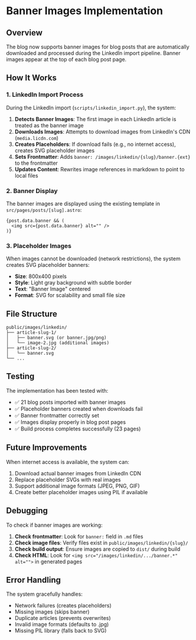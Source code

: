 # Banner Images Implementation

## Overview

The blog now supports banner images for blog posts that are automatically downloaded and processed during the LinkedIn import pipeline. Banner images appear at the top of each blog post page.

## How It Works

### 1. LinkedIn Import Process

During the LinkedIn import (`scripts/linkedin_import.py`), the system:

1. **Detects Banner Images**: The first image in each LinkedIn article is treated as the banner image
2. **Downloads Images**: Attempts to download images from LinkedIn's CDN (`media.licdn.com`)
3. **Creates Placeholders**: If download fails (e.g., no internet access), creates SVG placeholder images
4. **Sets Frontmatter**: Adds `banner: /images/linkedin/{slug}/banner.{ext}` to the frontmatter
5. **Updates Content**: Rewrites image references in markdown to point to local files

### 2. Banner Display

The banner images are displayed using the existing template in `src/pages/posts/[slug].astro`:

```astro
{post.data.banner && (
  <img src={post.data.banner} alt="" />
)}
```

### 3. Placeholder Images

When images cannot be downloaded (network restrictions), the system creates SVG placeholder banners:

- **Size**: 800x400 pixels
- **Style**: Light gray background with subtle border
- **Text**: "Banner Image" centered
- **Format**: SVG for scalability and small file size

## File Structure

```
public/images/linkedin/
├── article-slug-1/
│   ├── banner.svg (or banner.jpg/png)
│   └── image-2.jpg (additional images)
├── article-slug-2/
│   └── banner.svg
└── ...
```

## Testing

The implementation has been tested with:

- ✅ 21 blog posts imported with banner images
- ✅ Placeholder banners created when downloads fail
- ✅ Banner frontmatter correctly set
- ✅ Images display properly in blog post pages
- ✅ Build process completes successfully (23 pages)

## Future Improvements

When internet access is available, the system can:

1. Download actual banner images from LinkedIn CDN
2. Replace placeholder SVGs with real images
3. Support additional image formats (JPEG, PNG, GIF)
4. Create better placeholder images using PIL if available

## Debugging

To check if banner images are working:

1. **Check frontmatter**: Look for `banner:` field in `.md` files
2. **Check image files**: Verify files exist in `public/images/linkedin/{slug}/`
3. **Check build output**: Ensure images are copied to `dist/` during build
4. **Check HTML**: Look for `<img src="/images/linkedin/.../banner.*" alt="">` in generated pages

## Error Handling

The system gracefully handles:

- Network failures (creates placeholders)
- Missing images (skips banner)
- Duplicate articles (prevents overwrites)
- Invalid image formats (defaults to .jpg)
- Missing PIL library (falls back to SVG)